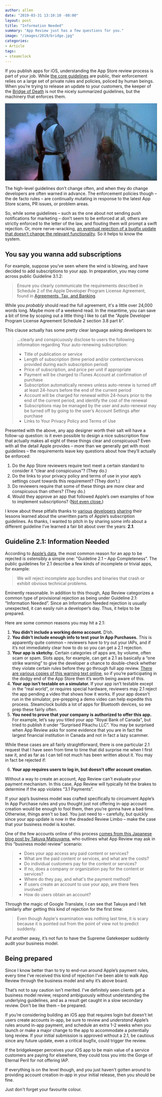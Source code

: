 ```yaml
---
author: allen
date: "2019-03-31 13:10:10 -08:00"
layout: post
title: "Information Needed"
summary: "App Review just has a few questions for you."
image: "/images/2019/bridge.jpg"
categories:
- Article
tags:
- steamclock
---
```


If you publish apps for iOS, understanding the App Store review process is part of your job. While [the core guidelines](https://developer.apple.com/app-store/review/guidelines/) are public, their enforcement relies on a large set of private rules and policies, policed by human beings. When you’re trying to release an update to your customers, the keeper of the [Bridge of Death](https://www.youtube.com/watch?v=dPOyOM7wxlE) is not the nicely summarized guidelines, but the machinery that enforces them.

<img src="/images/2019/bridge.jpg">

The high-level guidelines don’t change often, and when they do change developers are often warned in advance. The enforcement policies though – the de facto rules – are continually mutating in response to the latest App Store scams, PR issues, or problem areas.

So, while some guidelines – such as the one about not sending push notifications for marketing – don’t seem to be enforced at all, others are strictly enforced to the letter of the law, and flouting them will prompt a swift rejection. Or, more nerve-wracking, [an eventual rejection of a bugfix update that doesn’t change the relevant functionality](https://twitter.com/agiletortoise/status/1099795630518665216). So it helps to know the system.

## You say you wanna add subscriptions
For example, suppose you’ve seen where the wind is blowing, and have decided to add subscriptions to your app. In preparation, you may come across public Guideline 3.1.2:

> Ensure you clearly communicate the requirements described in Schedule 2 of the Apple Developer Program License Agreement, found in  [Agreements, Tax, and Banking](http://www.apple.com/itunes/go/itunesconnect/contracts).

While you *probably* should read the full agreement, it's a little over 24,000 words long. Maybe more of a weekend read. In the meantime, you can save a bit of time by scoping out a little thing I like to call the "Apple Developer Program License Agreement Schedule 2 section 3.8 part b".

This clause actually has some pretty clear language asking developers to:

> ...clearly and conspicuously disclose to users the following information regarding Your auto-renewing subscription: 
> - Title of publication or service
> - Length of subscription (time period and/or content/services provided during each subscription period)
> - Price of subscription, and price per unit if appropriate
> - Payment will be charged to iTunes Account at confirmation of purchase
> - Subscription automatically renews unless auto-renew is turned off at least 24-hours before the end of the current period
> - Account will be charged for renewal within 24-hours prior to the end of the current period, and identify the cost of the renewal
> - Subscriptions may be managed by the user and auto-renewal may be turned off by going to the user’s Account Settings after purchase
> - Links to Your Privacy Policy and Terms of Use 


Presented with the above, any app designer worth their salt will have a follow-up question: is it even possible to design a nice subscription flow that actually makes all eight of these things clear and conspicuous? Even with all the detail Apple provides – more than we generally get with most guidelines – the requirements leave key questions about how they’ll actually be enforced:

1. Do the App Store reviewers require text meet a certain standard to consider it “clear and conspicuous”? (They do.)
2. Do the links to your privacy policy and terms of use in your app’s settings count towards this requirement? (They don’t.)
3. Do reviewers require that some of these things are *more* clear and conspicuous than others? (They do.)
4. Would they approve an app that followed Apple’s own examples of how to implement subscriptions? ([Not even close.](https://www.theverge.com/2019/3/27/18284628/apple-news-plus-auto-subscription-breaking-rules-how-to-cancel))

I know about these pitfalls thanks to [various](https://twitter.com/agiletortoise/status/1099795630518665216) [developers](https://twitter.com/davedelong/status/1102329011647070209) [sharing](https://medium.com/revenuecat-blog/apple-will-reject-your-subscription-app-if-you-dont-include-this-disclosure-bba95244405d) their lessons learned about the unwritten parts of Apple’s subscription guidelines. As thanks, I wanted to pitch in by sharing some info about a different guideline I’ve learned a fair bit about over the years: **2.1**.

## Guideline 2.1: Information Needed
According to [Apple’s data](https://developer.apple.com/app-store/review/rejections/), the most common reason for an app to be rejected is ostensibly a simple one: "Guideline 2.1 – App Completeness”. The public guidelines for 2.1 describe a few kinds of incomplete or trivial apps, for example:

> We will reject incomplete app bundles and binaries that crash or exhibit obvious technical problems.

Eminently reasonable. In addition to this though, App Review categorizes a common type of provisional rejection as being under Guideline 2.1: “Information Needed”. Since an Information Needed rejection is usually unexpected, it can easily ruin a developer’s day. Thus, it helps to be prepared.

Here are some common reasons you may hit a 2.1:

1. **You didn’t include a working demo account.** D’oh.
2. **You didn’t include enough info to test your In App Purchases.** This is apparently quite common – reviewers have to try out your IAPs, and if it’s not immediately clear how to do so you can get a 2.1 rejection.
3. **Your app is sketchy.** Certain categories of apps are, by volume, often scam or spam. Slots apps, for example, can get a 2.1 as basically a “one strike warning” to give the developer a chance to double-check whether they violate certain rules before they go through full app review. [There are various copies of this warning text online](https://forums.developer.apple.com/thread/100426), so if you’re participating in the dodgy end of the App Store then it’s worth being aware of this.
4. **Your app isn’t testable on a simulator.** If your app isn’t testable except in the “real world”, or requires special hardware, reviewers may 2.1 reject the app pending a video that shows how it works. If your app doesn't run in the simulator, pre-prepping a demo video can help expedite this process. Steamclock builds a lot of apps for Bluetooth devices, so we prep these fairly often.
5. **You need to prove that your company is authorized to offer this app.** For example, let’s say you titled your app "Royal Bank of Canada", but tried to publish it under “Surprised Pikachu LLC”. You may be surprised when App Review asks for some evidence that you are in fact the largest financial institution in Canada and not in fact a lazy scammer.
    
While these cases are all fairly straightforward, there is one particular 2.1 request that I have seen from time to time that did surprise me when I first saw it, and as far as I can tell not much has been written about it. You may in fact be rejected if:
    
<ol start="6">
	<li><b>Your app requires users to log in, but doesn’t offer account creation.</b></li>
</ol>

Without a way to create an account, App Review can't evaluate your payment mechanism. In this case, App Review will typically hit the brakes to determine if the app violates “3.1 Payments”.

If your app’s business model was crafted specifically to circumvent Apple’s In App Purchase rules and you thought just not offering in-app account creation would be enough to fool them, then you’re gonna have a bad time. Otherwise, things aren't so bad. You just need to – carefully, but quickly since your app update is now in the dreaded Review Limbo – make the case that your business model is kosher.

One of the few accounts online of this process [comes from this Japanese blog post by Takuya Matsuyama](https://blog.craftz.dog/avoiding-in-app-purchase-4b7cf310f386), who outlines what App Review may ask in this “business model review” scenario:

> - Does your app access any paid content or services?
> - What are the paid content or services, and what are the costs?
> - Do individual customers pay for the content or services?
> - If no, does a company or organization pay for the content or services?
> - Where do they pay, and what's the payment method?
> - If users create an account to use your app, are there fees involved?
> - How do users obtain an account?

Through the magic of Google Translate, I can see that Takuya and I felt similarly after getting this kind of rejection for the first time:

> Even though Apple's examination was nothing last time, it is scary because it is pointed out from the point of view not to predict suddenly.

Put another away, it’s not fun to have the Supreme Gatekeeper suddenly audit your business model.

## Being prepared

Since I know better than to try to end-run around Apple’s payment rules, every time I’ve received this kind of rejection I’ve been able to walk App Review through the business model and why it’s above board.

That’s not to say caution isn't merited. I've definitely seen clients get a business model review, respond ambiguously without understanding the underlying guidelines, and as a result get caught in a slow secondary review. Don't be like them – be prepared.

If you’re considering building an iOS app that requires login but doesn’t let users create accounts in-app, be sure to review and *understand* Apple’s rules around in-app payment, and schedule an extra 1-2 weeks when you launch or make a major change to the app to accommodate a potentially long review. If your initial submission is approved without a 2.1, be cautious since any future update, even a critical bugfix, could trigger the review.

If the bridgekeeper perceives your iOS app to be main value of a service customers are paying for elsewhere, they could toss you into the Gorge of Eternal Peril for not offering IAP.

If everything is on the level though, and you just haven't gotten around to providing account creation in-app in your initial release, then you should be fine.

Just don't forget your favourite colour.








